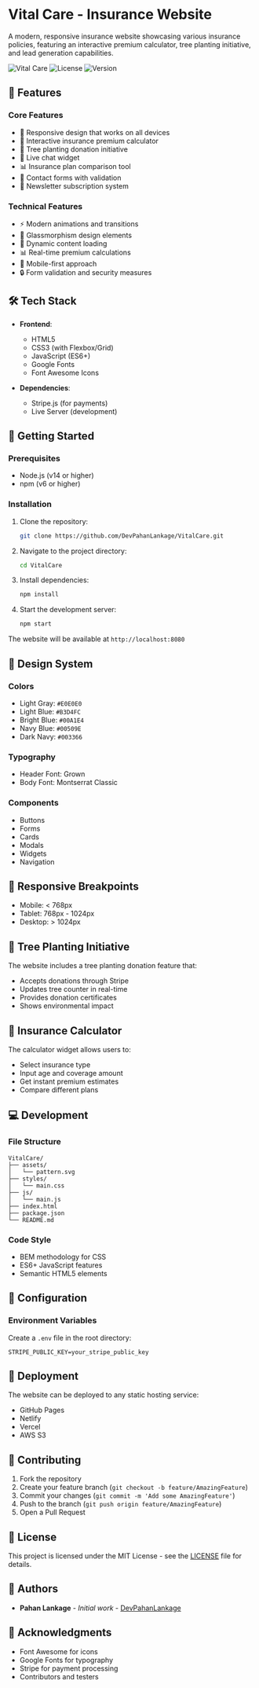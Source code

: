 # Vital Care - Insurance Website

A modern, responsive insurance website showcasing various insurance policies, featuring an interactive premium calculator, tree planting initiative, and lead generation capabilities.

![Vital Care](https://img.shields.io/badge/Vital%20Care-Insurance-blue)
![License](https://img.shields.io/badge/license-MIT-green)
![Version](https://img.shields.io/badge/version-1.0.0-blue)

## 🌟 Features

### Core Features

- 📱 Responsive design that works on all devices
- 🧮 Interactive insurance premium calculator
- 🌳 Tree planting donation initiative
- 💬 Live chat widget
- 📊 Insurance plan comparison tool
- 📝 Contact forms with validation
- 📨 Newsletter subscription system

### Technical Features

- ⚡ Modern animations and transitions
- 🎨 Glassmorphism design elements
- 🔄 Dynamic content loading
- 📊 Real-time premium calculations
- 📱 Mobile-first approach
- 🔒 Form validation and security measures

## 🛠️ Tech Stack

- **Frontend**:

  - HTML5
  - CSS3 (with Flexbox/Grid)
  - JavaScript (ES6+)
  - Google Fonts
  - Font Awesome Icons

- **Dependencies**:
  - Stripe.js (for payments)
  - Live Server (development)

## 🚀 Getting Started

### Prerequisites

- Node.js (v14 or higher)
- npm (v6 or higher)

### Installation

1. Clone the repository:

   ```bash
   git clone https://github.com/DevPahanLankage/VitalCare.git
   ```

2. Navigate to the project directory:

   ```bash
   cd VitalCare
   ```

3. Install dependencies:

   ```bash
   npm install
   ```

4. Start the development server:
   ```bash
   npm start
   ```

The website will be available at `http://localhost:8080`

## 🎨 Design System

### Colors

- Light Gray: `#E0E0E0`
- Light Blue: `#B3D4FC`
- Bright Blue: `#00A1E4`
- Navy Blue: `#00509E`
- Dark Navy: `#003366`

### Typography

- Header Font: Grown
- Body Font: Montserrat Classic

### Components

- Buttons
- Forms
- Cards
- Modals
- Widgets
- Navigation

## 📱 Responsive Breakpoints

- Mobile: < 768px
- Tablet: 768px - 1024px
- Desktop: > 1024px

## 🌳 Tree Planting Initiative

The website includes a tree planting donation feature that:

- Accepts donations through Stripe
- Updates tree counter in real-time
- Provides donation certificates
- Shows environmental impact

## 🧮 Insurance Calculator

The calculator widget allows users to:

- Select insurance type
- Input age and coverage amount
- Get instant premium estimates
- Compare different plans

## 💻 Development

### File Structure

```
VitalCare/
├── assets/
│   └── pattern.svg
├── styles/
│   └── main.css
├── js/
│   └── main.js
├── index.html
├── package.json
└── README.md
```

### Code Style

- BEM methodology for CSS
- ES6+ JavaScript features
- Semantic HTML5 elements

## 🔧 Configuration

### Environment Variables

Create a `.env` file in the root directory:

```env
STRIPE_PUBLIC_KEY=your_stripe_public_key
```

## 🚀 Deployment

The website can be deployed to any static hosting service:

- GitHub Pages
- Netlify
- Vercel
- AWS S3

## 📝 Contributing

1. Fork the repository
2. Create your feature branch (`git checkout -b feature/AmazingFeature`)
3. Commit your changes (`git commit -m 'Add some AmazingFeature'`)
4. Push to the branch (`git push origin feature/AmazingFeature`)
5. Open a Pull Request

## 📄 License

This project is licensed under the MIT License - see the [LICENSE](LICENSE) file for details.

## 👥 Authors

- **Pahan Lankage** - _Initial work_ - [DevPahanLankage](https://github.com/DevPahanLankage)

## 🙏 Acknowledgments

- Font Awesome for icons
- Google Fonts for typography
- Stripe for payment processing
- Contributors and testers
